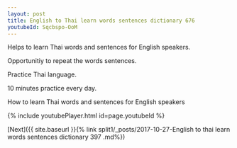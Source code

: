 ```yaml
---
layout: post
title: English to Thai learn words sentences dictionary 676 
youtubeId: Sqcbspo-OoM
---
```

 
 
Helps to learn Thai words and sentences for English speakers.

Opportunitiy to repeat the words sentences. 

Practice Thai language. 
 
10 minutes practice every day. 
 
How to learn Thai words and sentences for English speakers 
 
{% include youtubePlayer.html id=page.youtubeId %}
 
 
[Next]({{ site.baseurl }}{% link  split1/_posts/2017-10-27-English to thai learn words sentences dictionary 397 .md%})
 
